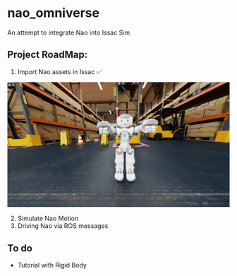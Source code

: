 # nao_omniverse
An attempt to integrate Nao into Issac Sim


## Project RoadMap:
1. Import Nao assets in Issac :white_check_mark: 

![Hook](src/Capture1.png)

2. Simulate Nao Motion
3. Driving Nao via ROS messages

## To do
- Tutorial with Rigid Body 


